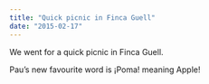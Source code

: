 ```yaml
---
title: "Quick picnic in Finca Guell"
date: "2015-02-17"
---
```


We went for a quick picnic in Finca Guell.

Pau’s new favourite word is ¡Poma! meaning Apple!
